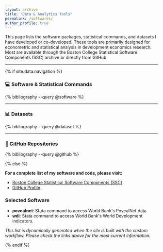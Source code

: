 ```yaml
---
layout: archive
title: "Data & Analytics Tools"
permalink: /softwares/
author_profile: true
---
```


This page lists the software packages, statistical commands, and datasets I have developed or co-developed. These tools are primarily designed for econometric and statistical analysis in development economics research. Most are available through the Boston College Statistical Software Components (SSC) archive or directly from GitHub.

---

{% if site.data.navigation %}
<!-- Jekyll Scholar is available in CI builds -->

### 💻 Software & Statistical Commands

{% bibliography --query @software %}

---

### 📊 Datasets

{% bibliography --query @dataset %}

---

### 🐙 GitHub Repositories

{% bibliography --query @github %}

{% else %}
<!-- Static fallback for GitHub Pages build -->

**For a complete list of my software and code, please visit:**

- [Boston College Statistical Software Components (SSC)](https://ideas.repec.org/e/pwa88.html)
- [GitHub Profile](https://github.com/jpazvd)

### Selected Software

- **povcalnet**: Stata command to access World Bank's PovcalNet data.
- **wdi**: Stata command to access World Bank's World Development Indicators.

*This list is dynamically generated when the site is built with the custom workflow. Please check the links above for the most current information.*

{% endif %} 
 